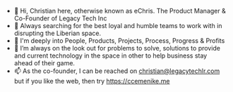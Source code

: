 - 👋 Hi, Christian here, otherwise known as eChris. The Product Manager & Co-Founder of Legacy Tech Inc
- 👀 Always searching for the best loyal and humble teams to work with in disrupting the Liberian space.
- 🌱 I'm deeply into People, Products, Projects, Process, Progress & Profits
- 💞️ I’m always on the look out for problems to solve, solutions to provide and current technology in the space in other to help business stay ahead of their game.
- 📫 As the co-founder, I can be reached on christian@legacytechlr.com but if you like the web, then try https://ccemenike.me

<!---
Legacy Tech Inc is an innovative solution providing business focus on fintech-first businesses while developing strategy innovative products for several industry verticals.
--->
